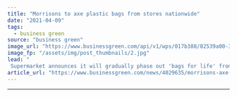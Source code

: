 ```yaml
---
title: "Morrisons to axe plastic bags from stores nationwide"
date: "2021-04-09"
tags: 
  - business green
source: "business green"
image_url: "https://www.businessgreen.com/api/v1/wps/017b388/82539a00-3d75-4bd6-81c1-1b8b664213a7/2/Morrisons-Paper-Bags-3-185x114.jpg"
image_fp: "/assets/img/post_thumbnails/2.jpg"
lead: "
 Supermarket announces it will gradually phase out 'bags for life' from all its stores over the coming year ..."
article_url: "https://www.businessgreen.com/news/4029635/morrisons-axe-plastic-bags-stores-nationwide"
---
```


---
